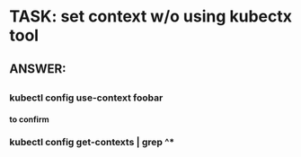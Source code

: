 
#
# TASK: set context w/o using kubectx tool

##
##  ANSWER:
##

###
### kubectl config use-context foobar
#### to confirm
### kubectl config get-contexts | grep ^\*
###

